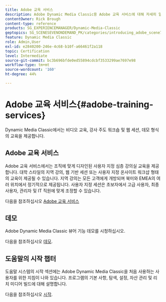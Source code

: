 ```yaml
---
title: Adobe 교육 서비스
description: Adobe Dynamic Media Classic용 Adobe 교육 서비스에 대해 자세히 알아보십시오.
contentOwner: Rick Brough
content-type: reference
products: SG_EXPERIENCEMANAGER/Dynamic-Media-Classic
geptopics: SG_SCENESEVENONDEMAND_PK/categories/introducing_adobe_scene7
feature: Dynamic Media Classic
role: Admin,User
exl-id: e2840200-246e-4c68-b10f-a66461f2a118
topic: Certification
level: Intermediate
source-git-commit: bc3b696bfde0ed55894cdcbf3533299ae7697e98
workflow-type: tm+mt
source-wordcount: '160'
ht-degree: 44%

---
```


# Adobe 교육 서비스{#adobe-training-services}

Dynamic Media Classic에서는 비디오 교육, 강사 주도 워크숍 및 웹 세션, 데모 형식의 교육을 제공합니다.

## Adobe 교육 서비스

Adobe 교육 서비스에서는 조직에 맞게 디자인된 사용자 지정 심층 강의실 교육을 제공합니다. 대학 스타일의 지역 강의, 웹 기반 세션 또는 사용자 지정 온사이트 워크샵 형태의 교육이 제공될 수 있습니다. 지역 강의는 모든 고객에게 개방되며 북미와 EMEA의 여러 위치에서 정기적으로 제공됩니다. 사용자 지정 세션은 초보자에서 고급 사용자, 최종 사용자, 관리자 및 IT 직원에 맞게 조정할 수 있습니다.

다음을 참조하십시오 [Adobe 교육 서비스](https://learning.adobe.com/)

## 데모

Adobe Dynamic Media Classic 뷰어 기능 데모를 시청하십시오.

다음을 참조하십시오 [데모](https://landing.adobe.com/en/na/dynamic-media/ctir-2755/live-demos.html).

## 도움말의 시작 챕터

도움말 시스템의 시작 섹션에는 Adobe Dynamic Media Classic을 처음 사용하는 사용자를 위한 지침이 나와 있습니다. 프로그램의 기본 사항, 탐색, 설정, 자산 관리 및 리치 미디어 빌드에 대해 설명합니다.

다음을 참조하십시오 [시작](dmc-platform-overview.md).
